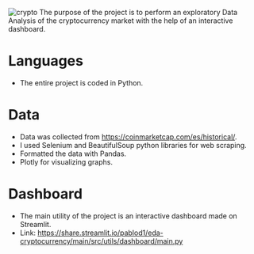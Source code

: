 ![crypto](https://www.criptonoticias.com/wp-content/uploads/2022/04/precio-bitcoin-primera-semana-verde-1140x570.jpg)
The purpose of the project is to perform an exploratory Data Analysis of the cryptocurrency market with the help of an interactive dashboard.

# Languages
* The entire project is coded in Python.

# Data
* Data was collected from https://coinmarketcap.com/es/historical/. 
* I used Selenium and BeautifulSoup python libraries for web scraping.
* Formatted the data with Pandas.
* Plotly for visualizing graphs.

# Dashboard
* The main utility of the project is an interactive dashboard made on Streamlit.
* Link: https://share.streamlit.io/pablod1/eda-cryptocurrency/main/src/utils/dashboard/main.py
